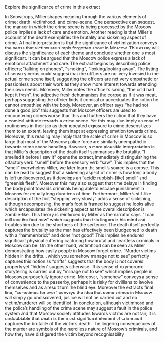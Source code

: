 Explore the significance of crime in this extract

In Snowdrops, Miller shapes meaning through the various elements of crime: death,
victimhood, and crime-scene.
One perspective can suggest, the manner in which the crime scene is being processed by the
Moscow police implies a lack of care and emotion. Another reading is that Miller's account of
the death exemplifies the brutality and sickening aspect of crime. A final interpretation is that
the significance of victimization conveys the sense that victims are simply forgotten about in
Moscow. This essay will discuss the significance of each theme and conclude whether one is
most significant.
 It can be argued that the Moscow police express a lack of emotional attachment and care.
The extract begins by describing police officers; "talking on phones", "smoking",
"looking/looking away". The listing of sensory verbs could suggest that the officers are not very
invested in the actual crime scene itself, suggesting the officers are not very empathetic or
passionless about their work as they show more interest towards attending their own needs.
Moreover, Miller notes the officer’s saying, “the cold had kept it fresh”, the adjective fresh
dehumanises the corpse as if it was meat, perhaps suggesting the offcier finds it comical or
accentuates the notion he cannot empathise with the body. Moreover, an officer says “he had
not done a good job” this suggests that Moscow officers are used to encountering crimes worse
than this and furthers the notion that they have a comical attitude towards a crime scene. Yet
this may also imply a sense of routineness in their job as their repeated exposure to crime
desensitizes them to an extent, leaving them inapt at expressing emotion towards crime.
Moreover, this reading may imply that the scale of crime in Moscow is so large that most of the
Moscow police force are similarly unempathetic towards crime scene handling.
However, a more plausible interpretation is that Miller’s description of the death itself summarises the
brutality. “I smelled it before I saw it” opens the extract, immediately distinguishing the olfactory verb
“smell” before the sensory verb “saw”. This implies that the “smell” overwhelms Miller, we later learn
the smell’s source is a corpse. This can be read to suggest that a sickening aspect of crime is how long a
body is left undiscovered, as it develops an “acidic rubbish-[like] smell” and “greenish flesh”. Moreover
this may also suggest that time delays in finding the body point towards criminals being able to escape
punishment in Moscow for equally long durations of time. Furthermore, Miller’s still-like description of
the foot “stepping very slowly” adds a sense of sickening, although decomposing, the man’s foot is
framed to suggest he looks alive which encapsulates the sickening aspect as the overall description is
zombie-like. This theory is reinforced by Miller as the narrator says, “I can still see the foot now” which
suggests that this lingers in his mind and troubles him due to the shortness of the sentence. The death
itself perfectly captures the brutality as the man has effectively been bludgeoned to death with a 
“hammer/brick” and done “not good”. This implies he endured significant physical suffering capturing
how brutal and heartless criminals in Moscow can be.
On the other hand, victimhood can be seen as Miller demonstrating how easily people in Moscow forget
crime. “Murder victims hidden in the drifts... which you somehow manage not to see” perfectly captures
this notion as “drifts” suggests that the body is not covered properly yet “hidden” suggests otherwise.
This sense of oxymoronic storytelling is carried out by “manage not to see” which implies people in
Moscow purposefully ignore crime. Moreover, “somehow” conveys a sense of convenience to the
passerby, perhaps it is risky for civillians to involve themselves and as a result turn the blind eye.
Moreover the extract’s final line, “sometimes for ever” conveys the idea that some crimes in Moscow
will simply go undiscovered, justice will not be carried out and no victim/murderer will be identified.
In conclusion, although victimhood and the police’s handling of the crime scene may suggest a fault in
the police system and that Moscow society attitudes towards victims are not fair, it is undoubtable that
death is the most significant element of crime as it captures the brutality of the victim’s death. The
lingering consequences of the murder are symbols of the merciless nature of Moscow’s criminals, and
how they have disfigured the victim beyond recognisability
